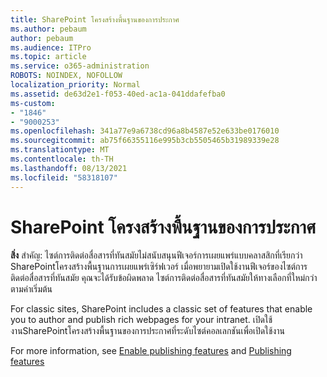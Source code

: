 ```yaml
---
title: SharePoint โครงสร้างพื้นฐานของการประกาศ
ms.author: pebaum
author: pebaum
ms.audience: ITPro
ms.topic: article
ms.service: o365-administration
ROBOTS: NOINDEX, NOFOLLOW
localization_priority: Normal
ms.assetid: de63d2e1-f053-40ed-ac1a-041ddafefba0
ms-custom:
- "1846"
- "9000253"
ms.openlocfilehash: 341a77e9a6738cd96a8b4587e52e633be0176010
ms.sourcegitcommit: ab75f66355116e995b3cb5505465b31989339e28
ms.translationtype: MT
ms.contentlocale: th-TH
ms.lasthandoff: 08/13/2021
ms.locfileid: "58318107"
---
```

# <a name="sharepoint-publishing-infrastructure"></a>SharePoint โครงสร้างพื้นฐานของการประกาศ

**สิ่ง** สําคัญ: ไซต์การติดต่อสื่อสารที่ทันสมัยไม่สนับสนุนฟีเจอร์การเผยแพร่แบบคลาสสิกที่เรียกว่า SharePointโครงสร้างพื้นฐานการเผยแพร่เซิร์ฟเวอร์ เมื่อพยายามเปิดใช้งานฟีเจอร์ของไซต์การติดต่อสื่อสารที่ทันสมัย คุณจะได้รับข้อผิดพลาด ไซต์การติดต่อสื่อสารที่ทันสมัยให้ทางเลือกที่ใหม่กว่าตามค่าเริ่มต้น

For classic sites, SharePoint includes a classic set of features that enable you to author and publish rich webpages for your intranet. เปิดใช้งานSharePointโครงสร้างพื้นฐานของการประกาศที่ระดับไซต์คอลเลกชันเพื่อเปิดใช้งาน

For more information, see [Enable publishing features](https://support.office.com/article/Enable-publishing-features-479677A6-8B33-4AC7-907D-071C1C7E4518) and [Publishing features](https://support.office.com/article/Features-enabled-in-a-SharePoint-Online-publishing-site-3AB3810C-3C2C-4361-9D0E-0CBE666EA0B0?wt.mc_id=O365_Portal_MMaven#__toc336865553)
